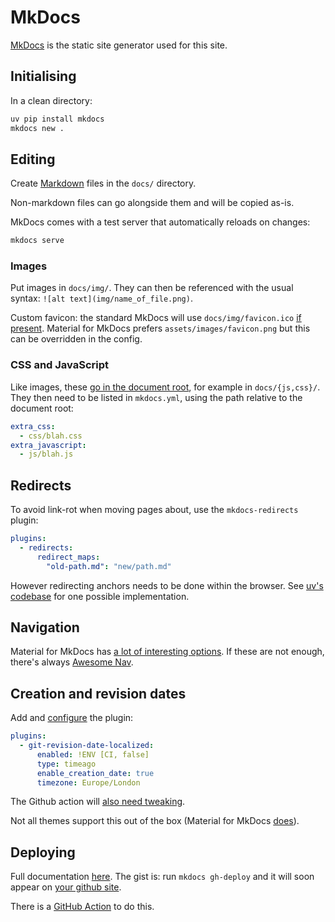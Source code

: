 # MkDocs

[MkDocs](https://www.mkdocs.org/) is the static site generator used for this site.

## Initialising

In a clean directory:

```sh
uv pip install mkdocs
mkdocs new .
```

## Editing

Create [Markdown](markdown.md) files in the `docs/` directory.

Non-markdown files can go alongside them and will be copied as-is.

MkDocs comes with a test server that automatically reloads on changes:

```sh
mkdocs serve
```

### Images

Put images in `docs/img/`.
They can then be referenced with the usual syntax: `![alt text](img/name_of_file.png)`.

Custom favicon: the standard MkDocs will use `docs/img/favicon.ico` [if present](https://www.mkdocs.org/getting-started/#changing-the-favicon-icon).
Material for MkDocs prefers `assets/images/favicon.png` but this can be overridden in the config.

### CSS and JavaScript

Like images, these [go in the document root](https://squidfunk.github.io/mkdocs-material/customization/#adding-assets), for example in `docs/{js,css}/`.
They then need to be listed in `mkdocs.yml`, using the path relative to the document root:

```yaml
extra_css:
  - css/blah.css
extra_javascript:
  - js/blah.js
```

## Redirects

To avoid link-rot when moving pages about, use the `mkdocs-redirects` plugin:

```yaml
plugins:
  - redirects:
      redirect_maps:
        "old-path.md": "new/path.md"
```

However redirecting anchors needs to be done within the browser.
See [uv's codebase](https://github.com/astral-sh/uv/blob/0.7.3/docs/js/extra.js#L55) for one possible implementation.

## Navigation

Material for MkDocs has [a lot of interesting options](https://squidfunk.github.io/mkdocs-material/setup/setting-up-navigation/).
If these are not enough, there's always [Awesome Nav](https://lukasgeiter.github.io/mkdocs-awesome-nav/features/nav/).

## Creation and revision dates

Add and [configure](https://timvink.github.io/mkdocs-git-revision-date-localized-plugin/index.html) the plugin:

```yaml
plugins:
  - git-revision-date-localized:
      enabled: !ENV [CI, false]
      type: timeago
      enable_creation_date: true
      timezone: Europe/London
```

The Github action will [also need tweaking](https://timvink.github.io/mkdocs-git-revision-date-localized-plugin/index.html#note-when-using-build-systems-like-github-actions).

Not all themes support this out of the box (Material for MkDocs [does](https://squidfunk.github.io/mkdocs-material/setup/adding-a-git-repository/#revisioning)).

## Deploying

Full documentation [here](https://www.mkdocs.org/user-guide/deploying-your-docs/).
The gist is: run `mkdocs gh-deploy` and it will soon appear on [your github site](https://ligne.github.io/cahiers/).

There is a [GitHub Action](https://squidfunk.github.io/mkdocs-material/publishing-your-site/#with-github-actions) to do this.
